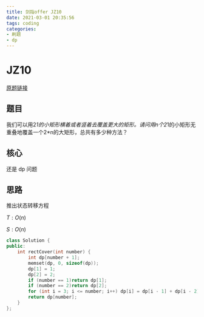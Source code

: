 ```yaml
---
title: 剑指offer JZ10
date: 2021-03-01 20:35:56
tags: coding
categories:
- 刷题
- dp
---
```


# JZ10

[原题链接](https://www.nowcoder.com/practice/72a5a919508a4251859fb2cfb987a0e6)

## 题目

我们可以用2*1的小矩形横着或者竖着去覆盖更大的矩形。请问用n个2*1的小矩形无重叠地覆盖一个2*n的大矩形，总共有多少种方法？

## 核心

还是 dp 问题

## 思路

推出状态转移方程

$T:O(n)$

$S:O(n)$

```c++
class Solution {
public:
    int rectCover(int number) {
        int dp[number + 1];
        memset(dp, 0, sizeof(dp));
        dp[1] = 1;
        dp[2] = 2;
        if (number == 1)return dp[1];
        if (number == 2)return dp[2];
        for (int i = 3; i <= number; i++) dp[i] = dp[i - 1] + dp[i - 2];
        return dp[number];
    }
};
```



